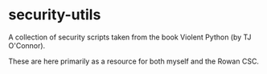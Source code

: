 security-utils
==============

A collection of security scripts taken from the book Violent Python (by TJ O'Connor).

These are here primarily as a resource for both myself and the Rowan CSC.
